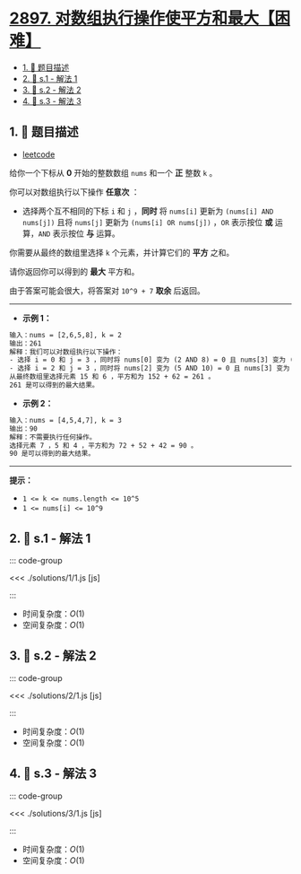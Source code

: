 # [2897. 对数组执行操作使平方和最大【困难】](https://github.com/tnotesjs/TNotes.leetcode/tree/main/notes/2897.%20%E5%AF%B9%E6%95%B0%E7%BB%84%E6%89%A7%E8%A1%8C%E6%93%8D%E4%BD%9C%E4%BD%BF%E5%B9%B3%E6%96%B9%E5%92%8C%E6%9C%80%E5%A4%A7%E3%80%90%E5%9B%B0%E9%9A%BE%E3%80%91)

<!-- region:toc -->

- [1. 📝 题目描述](#1--题目描述)
- [2. 🎯 s.1 - 解法 1](#2--s1---解法-1)
- [3. 🎯 s.2 - 解法 2](#3--s2---解法-2)
- [4. 🎯 s.3 - 解法 3](#4--s3---解法-3)

<!-- endregion:toc -->

## 1. 📝 题目描述

- [leetcode](https://leetcode.cn/problems/apply-operations-on-array-to-maximize-sum-of-squares/)

给你一个下标从 **0** 开始的整数数组 `nums` 和一个 **正** 整数 `k` 。

你可以对数组执行以下操作 **任意次** ：

- 选择两个互不相同的下标 `i` 和 `j` ，**同时** 将 `nums[i]` 更新为 `(nums[i] AND nums[j])` 且将 `nums[j]` 更新为 `(nums[i] OR nums[j])` ，`OR` 表示按位 **或** 运算，`AND` 表示按位 **与** 运算。

你需要从最终的数组里选择 `k` 个元素，并计算它们的 **平方** 之和。

请你返回你可以得到的 **最大** 平方和。

由于答案可能会很大，将答案对 `10^9 + 7` **取余** 后返回。

---

- **示例 1：**

```txt
输入：nums = [2,6,5,8], k = 2
输出：261
解释：我们可以对数组执行以下操作：
- 选择 i = 0 和 j = 3 ，同时将 nums[0] 变为 (2 AND 8) = 0 且 nums[3] 变为 (2 OR 8) = 10 ，结果数组为 nums = [0,6,5,10] 。
- 选择 i = 2 和 j = 3 ，同时将 nums[2] 变为 (5 AND 10) = 0 且 nums[3] 变为 (5 OR 10) = 15 ，结果数组为 nums = [0,6,0,15] 。
从最终数组里选择元素 15 和 6 ，平方和为 152 + 62 = 261 。
261 是可以得到的最大结果。
```

- **示例 2：**

```txt
输入：nums = [4,5,4,7], k = 3
输出：90
解释：不需要执行任何操作。
选择元素 7 ，5 和 4 ，平方和为 72 + 52 + 42 = 90 。
90 是可以得到的最大结果。
```

---

**提示：**

- `1 <= k <= nums.length <= 10^5`
- `1 <= nums[i] <= 10^9`

## 2. 🎯 s.1 - 解法 1

::: code-group

<<< ./solutions/1/1.js [js]

:::

- 时间复杂度：$O(1)$
- 空间复杂度：$O(1)$

## 3. 🎯 s.2 - 解法 2

::: code-group

<<< ./solutions/2/1.js [js]

:::

- 时间复杂度：$O(1)$
- 空间复杂度：$O(1)$

## 4. 🎯 s.3 - 解法 3

::: code-group

<<< ./solutions/3/1.js [js]

:::

- 时间复杂度：$O(1)$
- 空间复杂度：$O(1)$
